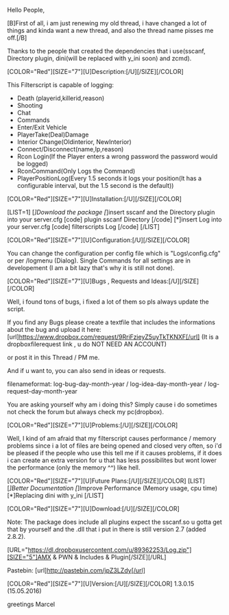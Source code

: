 Hello People,

[B]First of all, i am just renewing my old thread, i have changed a lot of things and kinda want a new thread, and also the thread name pisses me off.[/B]

Thanks to the people that created the dependencies that i use(sscanf, Directory plugin, 
dini(will be replaced with y_ini soon) and zcmd).

[COLOR="Red"][SIZE="7"][U]Description:[/U][/SIZE][/COLOR]

This Filterscript is capable of logging:

<ul>
<li>Death (playerid,killerid,reason)</li>
<li>Shooting</li>
<li>Chat</li>
<li>Commands</li>
<li>Enter/Exit Vehicle</li>
<li>PlayerTake(Deal)Damage</li>
<li>Interior Change(Oldinterior, NewInterior)</li>
<li>Connect/Disconnect(name,Ip,reason)</li>
<li>Rcon Login(If the Player enters a wrong password the password would be logged)</li>
<li>RconCommand(Only Logs the Command)</li>
<li>PlayerPositionLog(Every 1.5 seconds it logs your position(It has a configurable interval, but the 1.5 second is the default))</li>
</ul>

[COLOR="Red"][SIZE="7"][U]Installation:[/U][/SIZE][/COLOR]

[LIST=1]
[*]Download the package
[*]insert sscanf and the Directory plugin into your server.cfg
[code]
plugin sscanf Directory
[/code]
[*]insert Log into your server.cfg
[code]
filterscripts Log
[/code]
[/LIST]

[COLOR="Red"][SIZE="7"][U]Configuration:[/U][/SIZE][/COLOR]

You can change the configuration per config file which is "Logs\config.cfg" or per /logmenu (Dialog).
Single Commands for all settings are in developement (I am a bit lazy that's why it is still not done).

[COLOR="Red"][SIZE="7"][U]Bugs , Requests and Ideas:[/U][/SIZE][/COLOR]

Well, i found tons of bugs, i fixed a lot of them so pls always update the script.

If you find any Bugs please create a textfile that includes the informations about the bug and upload it here: [url]https://www.dropbox.com/request/9RriFzieyZ5uyTkTKNXF[/url]
(It is a dropboxfilerequest link , u do NOT NEED AN ACCOUNT)

or post it in this Thread / PM me.

And if u want to, you can also send in ideas or requests.

filenameformat: log-bug-day-month-year / log-idea-day-month-year / log-request-day-month-year

You are asking yourself why am i doing this? Simply cause i do sometimes not check the forum but always check my pc(dropbox).

[COLOR="Red"][SIZE="7"][U]Problems:[/U][/SIZE][/COLOR]

Well, I kind of am afraid that my filterscript causes performance / memory problems since i a lot of files are being opened and closed very often, so i'd be pleased if the people who use this tell me if it causes problems, if it does i can create an extra version for u that has less possibilites but wont lower the performance (only the memory ^^) like hell.

[COLOR="Red"][SIZE="7"][U]Future Plans:[/U][/SIZE][/COLOR]
[LIST]
[*]Better Documentation
[*]Improve Performance (Memory usage, cpu time)
[*]Replacing dini with y_ini
[/LIST]

[COLOR="Red"][SIZE="7"][U]Download:[/U][/SIZE][/COLOR]

Note: The package does include all plugins expect the sscanf.so u gotta get that by yourself and the .dll that i put in there is still version 2.7 (added 2.8.2).

[URL="https://dl.dropboxusercontent.com/u/89362253/Log.zip"][SIZE="5"]AMX & PWN & Includes & Plugin[/SIZE][/URL]

Pastebin:
[url]http://pastebin.com/jpZ3LZdy[/url]

[COLOR="Red"][SIZE="7"][U]Version:[/U][/SIZE][/COLOR]
1.3.0.15 (15.05.2016)

greetings Marcel
